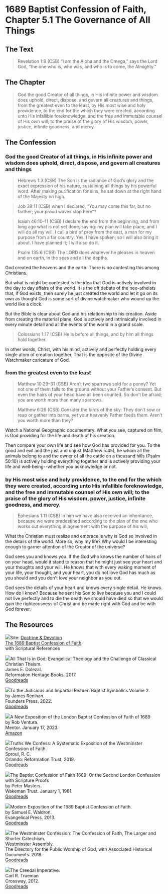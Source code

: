 # 1689 Baptist Confession of Faith, Chapter 5.1 The Governance of All Things

## The Text

>Revelation 1:8 (CSB) “I am the Alpha and the Omega,” says the Lord God, “the one who is, who was, and who is to come, the Almighty.”

## The Chapter

>God the good Creator of all things, in His infinite power and wisdom does uphold, direct, dispose, and govern all creatures and things, from the greatest even to the least, by His most wise and holy providence, to the end for the which they were created, according unto His infallible foreknowledge, and the free and immutable counsel of His own will; to the praise of the glory of His wisdom, power, justice, infinite goodness, and mercy.

## The Confession

### God the good Creator of all things, in His infinite power and wisdom does uphold, direct, dispose, and govern all creatures and things

>Hebrews 1:3 (CSB) The Son is the radiance of God’s glory and the exact expression of his nature, sustaining all things by his powerful word. After making purification for sins, he sat down at the right hand of the Majesty on high.

>Job 38:11 (CSB) when I declared, “You may come this far, but no farther; your proud waves stop here”?

>Isaiah 46:10–11 (CSB) I declare the end from the beginning, and from long ago what is not yet done, saying: my plan will take place, and I will do all my will. I call a bird of prey from the east, a man for my purpose from a far country. Yes, I have spoken; so I will also bring it about. I have planned it; I will also do it.

>Psalm 135:6 (CSB) The LORD does whatever he pleases in heaven and on earth, in the seas and all the depths.

God created the heavens and the earth. There is no contesting this among Christians. 

But what is might be contested is the idea that God is actively involved in the day to day affairs of the world. It is the oft debate of the neo-atheists that, if God exists, then surely he just created the world and let it go on its own as thought God is some sort of divine watchmaker who wound up the world like a clock.

But the Bible is clear about God and his relationship to his creation. Aside from creating the material plane, God is actively and intrinsically involved in every minute detail and all the events of the world in a grand scale.

>Colossians 1:17 (CSB) He is before all things, and by him all things hold together.

In other words, Christ, with his mind, actively and perfectly holding every single atom of creation together. That is the opposite of the Divine Watchmaker caricature of God.

### from the greatest even to the least

>Matthew 10:29–31 (CSB) Aren’t two sparrows sold for a penny? Yet not one of them falls to the ground without your Father’s consent. But even the hairs of your head have all been counted. So don’t be afraid; you are worth more than many sparrows.

>Matthew 6:26 (CSB) Consider the birds of the sky: They don’t sow or reap or gather into barns, yet your heavenly Father feeds them. Aren’t you worth more than they?

Watch a National Geographic documentary. What you see, captured on film, is God providing for the life and death of his creation. 

Then compare your own life and see how God has provided for you. To the good and evil and the just and unjust (Matthew 5:45), he whom all the animals belong to and the owner of all the cattle on a thousand hills (Psalm 50:10) is actively holding everything together and is actively providing your life and well-being--whether you acknowledge or not.

### by His most wise and holy providence, to the end for the which they were created, according unto His infallible foreknowledge, and the free and immutable counsel of His own will; to the praise of the glory of His wisdom, power, justice, infinite goodness, and mercy.

>Ephesians 1:11 (CSB) In him we have also received an inheritance, because we were predestined according to the plan of the one who works out everything in agreement with the purpose of his will,

What the Christian must realize and embrace is why is God so involved in the details of the world. More so, why my life? Why would I be interesting enough to garner attention of the Creator of the universe?

God sees you and knows you. If the God who knows the number of hairs of on your head, would it stand to reason that he might just see your heart and your thoughts and your will. He knows that with every waking moment of your life, your thought, and your heart, you do not love God has much as you should and you don't love your neighbor as you out.

God sees the details of your heart and knows every single detail. He knows. How do I know? Because he sent his Son to live because you and I could not live perfectly and to die the death we should have died so that we would gain the righteousness of Christ and be made right with God and be with God forever.

## The Resources

<img src="/images/dnd-1689-site-logo.png">Site: [Doctrine & Devotion](http://www.doctrineanddevotion.com/)  
[The 1689 Baptist Confession of Faith](https://www.the1689confession.com/)  
with Scriptural References

<p style="clear:both;">

<img src="/images/book-all-that-is-God-dolezal.jpg">All That Is in God: Evangelical Theology and the Challenge of Classical Christian Theism.  
James E. Dolezal.  
Reformation Heritage Books. 2017.  
[Goodreads](https://www.goodreads.com/book/show/35783848-all-that-is-in-god?from_search=true&from_srp=true&qid=HZn57Z1Qqc&rank=3)

<p style="clear:both;">

<img src="/images/confession-1689-judacious-reader-renihan.png">To the Judicious and Impartial Reader: Baptist Symbolics Volume 2.  
by James Renihan.  
Founders Press. 2022.  
[Goodreads](https://www.goodreads.com/book/show/17867976-modern-exposition-of-the-1689-baptist-confession-of-faith)

<p style="clear:both;">

<img src="/images/confession-1689-new-exposition-ventura.jpg">A New Exposition of the London Baptist Confession of Faith of 1689    
by Rob Ventura.  
Mentor. January 17, 2023.  
[Amazon](https://www.amazon.com/Exposition-London-Baptist-Confession-Faith/dp/1527108902/ref=asc_df_1527108902/?tag=hyprod-20&linkCode=df0&hvadid=598295323603&hvpos=&hvnetw=g&hvrand=3877532160906942020&hvpone=&hvptwo=&hvqmt=&hvdev=c&hvdvcmdl=&hvlocint=&hvlocphy=9014286&hvtargid=pla-1722666080628&psc=1)

<p style="clear:both;">

<img src="/images/confession-wcf-truths-we-confess-sproul.jpg">Truths We Confess: A Systematic Exposition of the Westminster Confession of Faith.  
Sproul, R. C.    
Orlando: Reformation Trust, 2019.  
[Goodreads](https://www.goodreads.com/book/show/50024945-truths-we-confess?ac=1&from_search=true&qid=ssTkBgIFwE&rank=1)

<p style="clear:both;">

<img src="/images/confession-1689-masters.jpg">The Baptist Confession of Faith 1689: Or the Second London Confession with Scripture Proofs  
by Peter Masters.  
Wakeman Trust. January 1, 1981.  
[Goodreads](https://www.goodreads.com/book/show/1723671.Baptist_Confession_of_Faith_1689?ac=1&from_search=true&qid=HfdndsOLE6&rank=1)

<p style="clear:both;">

<img src="/images/confession-1689-modern-exposition-waldron.jpg">Modern Exposition of the 1689 Baptist Confession of Faith.  
by Samuel E. Waldron.  
Evangelical Press. 2013.  
[Goodreads](https://www.goodreads.com/book/show/17867976-modern-exposition-of-the-1689-baptist-confession-of-faith)

<p style="clear:both;">

<img src="/images/confession-wcf-banner-of-truth.jpg">The Westminster Confession: The Confession of Faith, The Larger and Shorter Catechism.  
Westminster Assembly.  
The Directory for the Public Worship of God, with Associated Historical Documents. 2018.   
[Goodreads](https://www.goodreads.com/book/show/39905592-the-westminster-confession?ac=1&from_search=true&qid=oMfahlcldC&rank=1)

<p style="clear:both;">

<img src="/images/book-creedal-imperative-trueman.jpg">The Creedal Imperative.  
Carl R. Trueman    
Crossway, 2012.  
[Goodreads](https://www.goodreads.com/book/show/14452976-the-creedal-imperative?ac=1&from_search=true&qid=GTaJVGWwOY&rank=1)

<p style="clear:both;">
